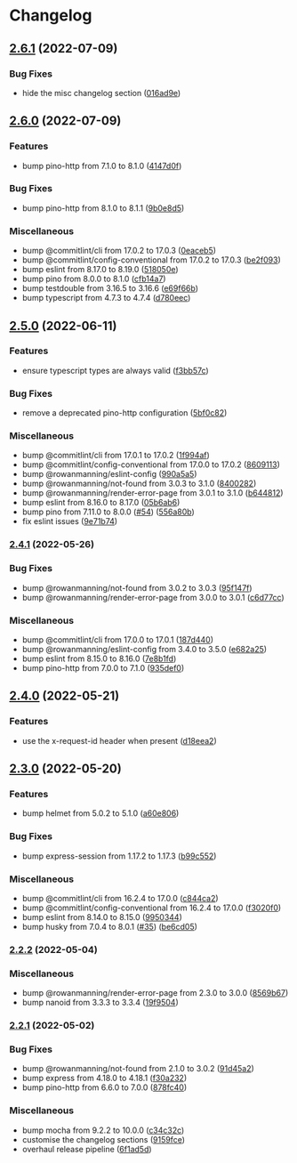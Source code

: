 # Changelog

## [2.6.1](https://github.com/rowanmanning/express-config/compare/v2.6.0...v2.6.1) (2022-07-09)


### Bug Fixes

* hide the misc changelog section ([016ad9e](https://github.com/rowanmanning/express-config/commit/016ad9ed44344d75453aac318e5a010aaa0b7228))

## [2.6.0](https://github.com/rowanmanning/express-config/compare/v2.5.0...v2.6.0) (2022-07-09)


### Features

* bump pino-http from 7.1.0 to 8.1.0 ([4147d0f](https://github.com/rowanmanning/express-config/commit/4147d0f097521f312b2092cbe388340de80f291f))


### Bug Fixes

* bump pino-http from 8.1.0 to 8.1.1 ([9b0e8d5](https://github.com/rowanmanning/express-config/commit/9b0e8d51b64ce337586aa96362405004d25693db))


### Miscellaneous

* bump @commitlint/cli from 17.0.2 to 17.0.3 ([0eaceb5](https://github.com/rowanmanning/express-config/commit/0eaceb5f63be32356a29a79c2a6f8169802581f5))
* bump @commitlint/config-conventional from 17.0.2 to 17.0.3 ([be2f093](https://github.com/rowanmanning/express-config/commit/be2f093626bac7667007914c03251f6a362c3152))
* bump eslint from 8.17.0 to 8.19.0 ([518050e](https://github.com/rowanmanning/express-config/commit/518050e4f92c0b90a49bfd89d947a05f35f8cd39))
* bump pino from 8.0.0 to 8.1.0 ([cfb14a7](https://github.com/rowanmanning/express-config/commit/cfb14a7ee226bbbcb6702932f3acc2bc271cfabd))
* bump testdouble from 3.16.5 to 3.16.6 ([e69f66b](https://github.com/rowanmanning/express-config/commit/e69f66b181ddd9948acb77551c0331900d828e20))
* bump typescript from 4.7.3 to 4.7.4 ([d780eec](https://github.com/rowanmanning/express-config/commit/d780eec5859e37cc21355fad8330fe0f93c12454))

## [2.5.0](https://github.com/rowanmanning/express-config/compare/v2.4.1...v2.5.0) (2022-06-11)


### Features

* ensure typescript types are always valid ([f3bb57c](https://github.com/rowanmanning/express-config/commit/f3bb57cfdff750ccfecf3d2cb8917894d2c820c7))


### Bug Fixes

* remove a deprecated pino-http configuration ([5bf0c82](https://github.com/rowanmanning/express-config/commit/5bf0c82007af58147a76503635abff8eb453bf17))


### Miscellaneous

* bump @commitlint/cli from 17.0.1 to 17.0.2 ([1f994af](https://github.com/rowanmanning/express-config/commit/1f994af6faf5269b3b28b5d8dfda0a895881f288))
* bump @commitlint/config-conventional from 17.0.0 to 17.0.2 ([8609113](https://github.com/rowanmanning/express-config/commit/860911358c6b0c930c8776e0d4b68a0121f7017c))
* bump @rowanmanning/eslint-config ([990a5a5](https://github.com/rowanmanning/express-config/commit/990a5a5d49d301d32bf36c6694dc9b1c8b980680))
* bump @rowanmanning/not-found from 3.0.3 to 3.1.0 ([8400282](https://github.com/rowanmanning/express-config/commit/84002829119fa0e250d4a22b6535c82ff709fe89))
* bump @rowanmanning/render-error-page from 3.0.1 to 3.1.0 ([b644812](https://github.com/rowanmanning/express-config/commit/b644812ca887094d1050e471de9823db18dac5fa))
* bump eslint from 8.16.0 to 8.17.0 ([05b6ab6](https://github.com/rowanmanning/express-config/commit/05b6ab68829c3b0b2f592b7cb11e3b9fcbdf6791))
* bump pino from 7.11.0 to 8.0.0 ([#54](https://github.com/rowanmanning/express-config/issues/54)) ([556a80b](https://github.com/rowanmanning/express-config/commit/556a80bec0626287798637675baa728415b5c19e))
* fix eslint issues ([9e71b74](https://github.com/rowanmanning/express-config/commit/9e71b7411e58e4cfac45b1dc99bc41515e711859))

### [2.4.1](https://github.com/rowanmanning/express-config/compare/v2.4.0...v2.4.1) (2022-05-26)


### Bug Fixes

* bump @rowanmanning/not-found from 3.0.2 to 3.0.3 ([95f147f](https://github.com/rowanmanning/express-config/commit/95f147fd24e544f681f6ddcb45db77ed8cef6256))
* bump @rowanmanning/render-error-page from 3.0.0 to 3.0.1 ([c6d77cc](https://github.com/rowanmanning/express-config/commit/c6d77cc9dd7dbf70031f9ae86931fe8fc5e18382))


### Miscellaneous

* bump @commitlint/cli from 17.0.0 to 17.0.1 ([187d440](https://github.com/rowanmanning/express-config/commit/187d440addeadb70221b3ba00f0d75990c097057))
* bump @rowanmanning/eslint-config from 3.4.0 to 3.5.0 ([e682a25](https://github.com/rowanmanning/express-config/commit/e682a253d8deb9c0d4a0961a2632c20f31611eda))
* bump eslint from 8.15.0 to 8.16.0 ([7e8b1fd](https://github.com/rowanmanning/express-config/commit/7e8b1fdb43690f1f47494f0745f7f429718e67c6))
* bump pino-http from 7.0.0 to 7.1.0 ([935def0](https://github.com/rowanmanning/express-config/commit/935def02a695b586ee82917a69a0f6c5cc7bf685))

## [2.4.0](https://github.com/rowanmanning/express-config/compare/v2.3.0...v2.4.0) (2022-05-21)


### Features

* use the x-request-id header when present ([d18eea2](https://github.com/rowanmanning/express-config/commit/d18eea29c01770e101314c2cc0b26ac75a927b8f))

## [2.3.0](https://github.com/rowanmanning/express-config/compare/v2.2.2...v2.3.0) (2022-05-20)


### Features

* bump helmet from 5.0.2 to 5.1.0 ([a60e806](https://github.com/rowanmanning/express-config/commit/a60e806783c942bc2323133aca2436559f46df79))


### Bug Fixes

* bump express-session from 1.17.2 to 1.17.3 ([b99c552](https://github.com/rowanmanning/express-config/commit/b99c5522f483f6558eea8ccba786fed994e52631))


### Miscellaneous

* bump @commitlint/cli from 16.2.4 to 17.0.0 ([c844ca2](https://github.com/rowanmanning/express-config/commit/c844ca203af652bfc21be223fcb0c8d3b7979f94))
* bump @commitlint/config-conventional from 16.2.4 to 17.0.0 ([f3020f0](https://github.com/rowanmanning/express-config/commit/f3020f0e05229a82e01fda725662500312e5ade1))
* bump eslint from 8.14.0 to 8.15.0 ([9950344](https://github.com/rowanmanning/express-config/commit/995034460bdb355e5bed938a68a3410f9fa755c1))
* bump husky from 7.0.4 to 8.0.1 ([#35](https://github.com/rowanmanning/express-config/issues/35)) ([be6cd05](https://github.com/rowanmanning/express-config/commit/be6cd05b890809b1ca2218f8042e0dba42e8048b))

### [2.2.2](https://github.com/rowanmanning/express-config/compare/v2.2.1...v2.2.2) (2022-05-04)


### Miscellaneous

* bump @rowanmanning/render-error-page from 2.3.0 to 3.0.0 ([8569b67](https://github.com/rowanmanning/express-config/commit/8569b6731f4c9e8d3e6bebb5cf6094a6914e40d7))
* bump nanoid from 3.3.3 to 3.3.4 ([19f9504](https://github.com/rowanmanning/express-config/commit/19f95041a40335c829614bb558d40157641b0afe))

### [2.2.1](https://github.com/rowanmanning/express-config/compare/v2.2.0...v2.2.1) (2022-05-02)


### Bug Fixes

* bump @rowanmanning/not-found from 2.1.0 to 3.0.2 ([91d45a2](https://github.com/rowanmanning/express-config/commit/91d45a22b73704da8b8c6eeac1cb40bd022f5bcd))
* bump express from 4.18.0 to 4.18.1 ([f30a232](https://github.com/rowanmanning/express-config/commit/f30a2320d3453cbb40bc7e92cb355da1c3351923))
* bump pino-http from 6.6.0 to 7.0.0 ([878fc40](https://github.com/rowanmanning/express-config/commit/878fc40698fe259f069ab80e09299d6a7fa803dc))


### Miscellaneous

* bump mocha from 9.2.2 to 10.0.0 ([c34c32c](https://github.com/rowanmanning/express-config/commit/c34c32cee615cfd10a9e59dc4cc7a35523cd3db9))
* customise the changelog sections ([9159fce](https://github.com/rowanmanning/express-config/commit/9159fce2b27db387a31c5a12d327a9dcbdc20f8e))
* overhaul release pipeline ([6f1ad5d](https://github.com/rowanmanning/express-config/commit/6f1ad5de0fc6aff4ee16d0b75b253a5966d390c9))
